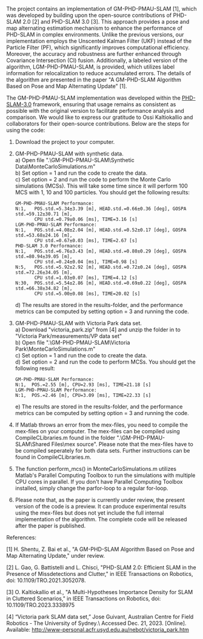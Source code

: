 The project contains an implementation of GM-PHD-PMAU-SLAM [1], which was developed by building upon the open-source contributions of PHD-SLAM 2.0 [2] and PHD-SLAM 3.0 [3]. This approach provides a pose and map alternating estimation mechanism to enhance the performance of PHD-SLAM in complex environments. Unlike the previous versions, our implementation employs the Unscented Kalman Filter (UKF) instead of the Particle Filter (PF), which significantly improves computational efficiency. Moreover, the accuracy and robustness are further enhanced through Covariance Intersection (CI) fusion. Additionally, a labeled version of the algorithm, LGM-PHD-PMAU-SLAM, is provided, which utilizes label information for relocalization to reduce accumulated errors. The details of the algorithm are presented in the paper "A GM-PHD-SLAM Algorithm Based on Pose and Map Alternating Update" [1].

The GM-PHD-PMAU-SLAM implementation was developed within the [PHD-SLAM-3.0](https://github.com/okaltiok/PHD-SLAM-3.0) framework, ensuring that usage remains as consistent as possible with the original version to facilitate performance analysis and comparison. We would like to express our gratitude to Ossi Kaltiokallio and collaborators for their open-source contributions. Below are the steps for using the code:

1. Download the project to your computer.

2. GM-PHD-PMAU-SLAM with synthetic data.\
    a) Open file ".\GM-PHD-PMAU-SLAM\Synthetic Data\MonteCarloSimulations.m"\
    b) Set option = 1 and run the code to create the data.\
    c) Set option = 2 and run the code to perform the Monte Carlo simulations (MCSs). This will take some time since it        will perform 100 MCS with 1, 10 and 100 particles. You should get the following results:
    
       GM-PHD-PMAU-SLAM Performance:
       N:1,   POS.std.=5.34±3.39 [m], HEAD.std.=0.66±0.36 [deg], GOSPA std.=59.12±30.71 [m], 
              CPU std.=0.79±0.06 [ms], TIME=3.16 [s]
       LGM-PHD-PMAU-SLAM Performance:
       N:1,   POS.std.=4.08±2.04 [m], HEAD.std.=0.52±0.17 [deg], GOSPA std.=53.68±24.16 [m], 
              CPU std.=0.67±0.03 [ms], TIME=2.67 [s]
       PHD-SLAM 3.0 Performance:
       N:1,   POS.std.=6.76±3.43 [m], HEAD.std.=0.80±0.29 [deg], GOSPA std.=80.94±39.05 [m], 
              CPU std.=0.24±0.04 [ms], TIME=0.98 [s]
       N:5,   POS.std.=5.92±2.92 [m], HEAD.std.=0.72±0.24 [deg], GOSPA std.=72.26±34.05 [m], 
              CPU std.=1.03±0.07 [ms], TIME=4.12 [s]
       N:30,  POS.std.=5.54±2.86 [m], HEAD.std.=0.69±0.22 [deg], GOSPA std.=66.38±34.82 [m], 
              CPU std.=5.00±0.08 [ms], TIME=20.02 [s]
    
    d) The results are stored in the results-folder, and the performance metrics can be computed by setting option = 3         and running the code. 
    
3. GM-PHD-PMAU-SLAM with Victoria Park data set.\
    a) Download "victoria_park.zip" from [4] and unzip the folder in to "Victoria Park/measurements/VP data set"\
    b) Open file ".\GM-PHD-PMAU-SLAM\Victoria Park\MonteCarloSimulations.m"\
    c) Set option = 1 and run the code to create the data.\
    d) Set option = 2 and run the code to perform MCSs. You should get the following result:
    
       GM-PHD-PMAU-SLAM Performance:
       N:1,  POS.=2.55 [m], CPU=2.93 [ms], TIME=21.18 [s]
       LGM-PHD-PMAU-SLAM Performance:
       N:1,  POS.=2.46 [m], CPU=3.09 [ms], TIME=22.33 [s]
    
    e) The results are stored in the results-folder, and the performance metrics can be computed by setting option = 3         and running the code. 
    
4. If Matlab throws an error from the mex-files, you need to compile the mex-files on your computer. The mex-files can be compiled using CompileCLibraries.m found in the folder ".\GM-PHD-PMAU-SLAM\Shared Files\mex source". Please note that the mex-files have to be compiled seperately for both data sets. Further instructions can be found in CompileCLibraries.m.

5. The function perform_mcs() in MonteCarloSimulations.m utilizes Matlab's Parallel Computing Toolbox to run the simulations with multiple CPU cores in parallel. If you don't have Parallel Computing Toolbox installed, simply change the parfor-loop to a regular for-loop.

6. Please note that, as the paper is currently under review, the present version of the code is a preview. It can produce experimental results using the mex-files but does not yet include the full internal implementation of the algorithm. The complete code will be released after the paper is published.


References:

[1] H. Shentu, Z. Bai et al., "A GM-PHD-SLAM Algorithm Based on Pose and Map Alternating Update," under review.

[2] L. Gao, G. Battistelli and L. Chisci, "PHD-SLAM 2.0: Efficient SLAM in the Presence of Missdetections and Clutter," in IEEE Transactions on Robotics, doi: 10.1109/TRO.2021.3052078.

[3] O. Kaltiokallio et al., "A Multi-Hypotheses Importance Density for SLAM in Cluttered Scenarios," in IEEE Transactions on Robotics, doi: 10.1109/TRO.2023.3338975

[4] “Victoria park SLAM data set,” Jose Guivant, Australian Centre for Field Robotics - The University of Sydney.\ Accessed Dec. 21, 2023. [Online]. Available: http://www-personal.acfr.usyd.edu.au/nebot/victoria_park.htm
